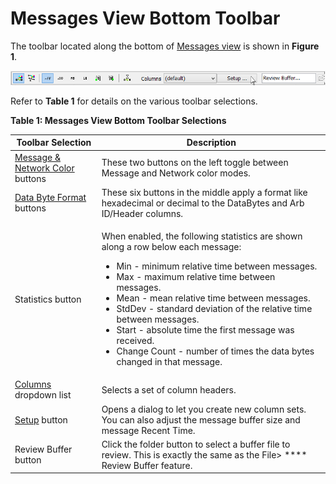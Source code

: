 # Messages View Bottom Toolbar

The toolbar located along the bottom of [Messages view](../) is shown in **Figure 1**.

![Figure 1: The toolbar along the bottom of Messages view has numerous features.](../../../../.gitbook/assets/spymonbottomtoolbarsetup.gif)

Refer to **Table 1** for details on the various toolbar selections.

**Table 1: Messages View Bottom Toolbar Selections**

| Toolbar Selection                                             | Description                                                                                                                                                                                                                                                                                                                                                                                                                                                                                  |
| ------------------------------------------------------------- | -------------------------------------------------------------------------------------------------------------------------------------------------------------------------------------------------------------------------------------------------------------------------------------------------------------------------------------------------------------------------------------------------------------------------------------------------------------------------------------------- |
| [Message & Network Color](color-filters.md) buttons           | These two buttons on the left toggle between Message and Network color modes.                                                                                                                                                                                                                                                                                                                                                                                                                |
| [Data Byte Format](messages-view-data-byte-format.md) buttons | These six buttons in the middle apply a format like hexadecimal or decimal to the DataBytes and Arb ID/Header columns.                                                                                                                                                                                                                                                                                                                                                                       |
| Statistics button                                             | <p>When enabled, the following statistics are shown along a row below each message:<br></p><ul><li>Min - minimum relative time between messages.</li><li>Max - maximum relative time between messages.</li><li>Mean - mean relative time between messages.</li><li>StdDev - standard deviation of the relative time between messages.</li><li>Start - absolute time the first message was received.</li><li>Change Count - number of times the data bytes changed in that message.</li></ul> |
| [Columns](../messages-view-column-headers.md) dropdown list   | Selects a set of column headers.                                                                                                                                                                                                                                                                                                                                                                                                                                                             |
| [Setup](messages-view-setup.md) button                        | Opens a dialog to let you create new column sets. You can also adjust the message buffer size and message Recent Time.                                                                                                                                                                                                                                                                                                                                                                       |
| Review Buffer button                                          | Click the folder button to select a buffer file to review. This is exactly the same as the File> \*\*\*\* Review Buffer feature.                                                                                                                                                                                                                                                                                                                                                             |
